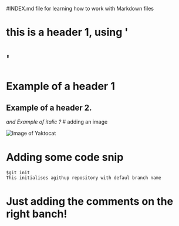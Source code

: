 #INDEX.md file for learning how to work with Markdown files

# <h1> this is a header 1, using '<h1>'
  <h1> Example of a header 1 </h1>
  <h2> Example of a header 2. </h2>
  <i> and Example of italic ?  </i>
# adding an image

    

![Image of Yaktocat](https://octodex.github.com/images/yaktocat.png)
    
# Adding some code snip

  ```
  $git init
  This initialises agithup repository with defaul branch name
  ```

  
  # Just adding the comments on the right banch!
